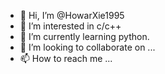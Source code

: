 - 👋 Hi, I’m @HowarXie1995
- 👀 I’m interested in c/c++
- 🌱 I’m currently learning python.
- 💞️ I’m looking to collaborate on ...
- 📫 How to reach me ...

<!---
HowarXie1995/HowarXie1995 is a ✨ special ✨ repository because its `README.md` (this file) appears on your GitHub profile.
You can click the Preview link to take a look at your changes.
--->
